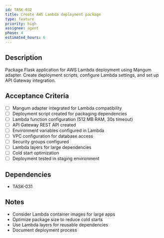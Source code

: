 ```yaml
---
id: TASK-032
title: Create AWS Lambda deployment package
type: feature
priority: high
assignee: agent
phase: 4
estimated_hours: 6
---
```


## Description
Package Flask application for AWS Lambda deployment using Mangum adapter. Create deployment scripts, configure Lambda settings, and set up API Gateway integration.

## Acceptance Criteria
- [ ] Mangum adapter integrated for Lambda compatibility
- [ ] Deployment script created for packaging dependencies
- [ ] Lambda function configuration (512 MB RAM, 30s timeout)
- [ ] API Gateway REST API created
- [ ] Environment variables configured in Lambda
- [ ] VPC configuration for database access
- [ ] Security groups configured
- [ ] Lambda layers for large dependencies
- [ ] Cold start optimization
- [ ] Deployment tested in staging environment

## Dependencies
- TASK-031

## Notes
- Consider Lambda container images for large apps
- Optimize package size to reduce cold starts
- Use Lambda layers for reusable dependencies
- Document deployment process
